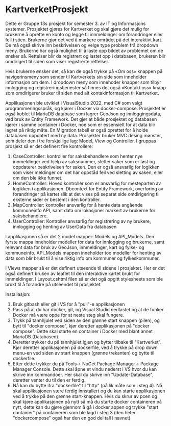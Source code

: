 # KartverketProsjekt
Dette er Gruppe 13s prosjekt for semester 3. av IT og Informasjons systemer. Prosjektet gjøres for Kartverket og skal gjøre det mulig for brukerne å oprette en konto og legge til innmeldinger om forandringer eller feil i stien. Brukerne gjør det ved å markere området på det interaktivt kart. De må  også skrive inn beskrivelsen og velge type problem frå dropdown meny. Brukerne har også mulighet til å laste opp bildet av problemet om de ønsker så. Rettelser blir da registrert og lastet opp i databasen, brukeren blir omdirigert til siden som viser registrerte rettelser. 

Hvis brukerne ønsker det, så kan de også trykke på «Om oss» knappen på navigerinsmeny som sender til Kartverkets sin side som inneholder informasjon om dem. I dropdown meny som innehoder knapper som tilbyr innlogging og registreringstjenester så finnes det også «Kontakt oss» knapp som omdirigerer bruker til siden med alt kontakinformasjon til Kartverket. 

Applikasjonen ble utviklet i VisualStudio 2022, med C# som valgt programmeringsspråk, og kjører i Docker via docker-compose. Prosjektet er også koblet til MariaDB database som lagrer GeoJson og innloggingsdata, ved bruk av Entity Framework. Det gjør at både prosjektet og databasen kjører i samme container i Docker, noe som er essensielt for at data blir lagret på riktig måte. En Migration tabell er også oprettet for å holde databasen oppdatert med ny data.
Prosjekter bruker MVC desing mønster, som deler den i tre forskjellige lag: Model, View og Controller. I gruppas prosjekt så er det definert fire kontrollere: 
1. CaseController: kontroller for saksbehandlere som henter nye innmeldinger ved hjelp av saksnummer, sletter saker som er løst og oppdaterer beskrivelsen for saken. Den er også ansvarlig for logikken som viser meldinger om det har oppståd feil ved sletting av saken, eller om den ble ikke funnet. 
2.	HomeController: Hoved kontroller som er ansvarlig for mesteparten av logikken i applikasjonen. Dbcontext for Entity Framework, overføring av forandringer på kartet slik at det vises på separat side omdirigering til eksterne sider er bestemt i den kontroller.
3.	MapController: kontroller ansvarlig for å hente data angående kommuneinfo API, samt data om lokasjoner markert av brukerne for saksbehandlere.
4.	UserController: Kontroller anvsarlig for registrering av ny brukere, innlogging og henting av UserData fra databasen

I applikasjonen så er det 2 model mapper: Models og API_Models. Den fyrste mappa inneholder modeller for data for innlogging og brukerne, samt relevant data for bruk av GeoJson, innmeldinger, kart og fylke- og kommuneinfo. API_Models mappen inneholder too modeller for henting av data som blir brukt til å vise riktig info om kommuner og fylkeskommuner. 

I Views mapper så er det definert utseende til sidene i prosjektet. Her er det også definert bruken av leaflet til den interaktive kartet brukt for innmeldinger. I Layout.cshtml filen så er det ogå opgitt stylesheets som ble brukt til å forandre på utseendet til prosjektet.

Installasjon:
1. Bruk gitbash eller git i VS for å "pull"-e applikasjonen
2. Pass på at du har docker, git, og Visual Studio nedlastet og at de funker. Docker må være oppe for at neste steg skal fungere.
3. Trykk på tannhjulet ved siden av den grønne start knappen (pilen), og bytt til "docker compose", kjør deretter applikasjonen på "docker compose". Dette skal starte en container i Docker med blant annet MariaDB (Databasen).
4. Deretter trykker du på tannhjulet igjen og bytter tilbake til "Kartverket". Kjør deretter applikasjonen på dockerfile, ved å trykke på drop down menu-en ved siden av start knappen (grønne trekanten) og bytte til dockerfile.
5.  Etter dette trykker du på Tools-> NuGet Package Manager-> Package Manager Console. Dette skal åpne et vindu nederst i VS hvor du kan skrive inn kommandoer. Her skal du skrive inn "Update-Database", deretter venter du til den er ferdig.
6.  Nå kan du bytte ifra "dockerfile" til "http" (på lik måte som i steg 4). Nå skal applikasjonen være ferdig innstallert og du kan starte applikasjonen ved å trykke på den grønne start-knappen. Hvis du skrur av pcen og skal kjøre applikasjonen på nytt så må du starte docker containeren på nytt, dette kan du gjøre gjennom å gå i docker appen og trykke "start container" på containeren som ble lagd i steg 3 (den heter "dockercompose" også har den en god del tall i navnet)
